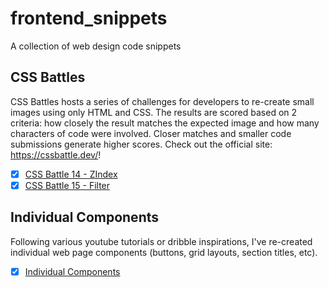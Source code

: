 # frontend_snippets
A collection of web design code snippets

## CSS Battles
CSS Battles hosts a series of challenges for developers to re-create small images using only HTML and CSS. The results are scored based on 2 criteria: how closely the result matches the expected image and how many characters of code were involved. Closer matches and smaller code submissions generate higher scores. Check out the official site: https://cssbattle.dev/!

- [x] [CSS Battle 14 - ZIndex](https://atarak.github.io/frontend_snippets/index.html#battle14)
- [x] [CSS Battle 15 - Filter](https://atarak.github.io/frontend_snippets/index.html#battle15)

## Individual Components
Following various youtube tutorials or dribble inspirations, I've re-created individual web page components (buttons, grid layouts, section titles, etc).

- [x] [Individual Components](https://atarak.github.io/frontend_snippets/index.html#components)